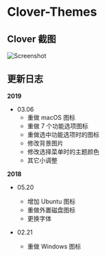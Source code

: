 # Clover-Themes
## Clover 截图
![Screenshot](https://github.com/grasonchan/Clover-Themes/raw/master/Minimalism/screenshot.png)

## 更新日志
**2019**
* 03.06
    * 重做 macOS 图标
    * 重做 7 个功能选项图标
    * 重做选中功能选项时的图标
    * 修改背景图片
    * 修改选择菜单时的主题颜色
    * 其它小调整


**2018**
* 05.20
    * 增加 Ubuntu 图标
    * 重做外置磁盘图标
    * 更换字体

* 02.21
    * 重做 Windows 图标